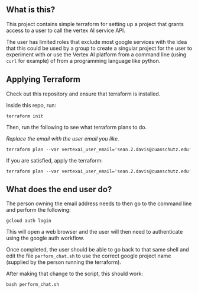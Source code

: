 ## What is this?

This project contains simple terraform for setting up a project
that grants access to a user to call the vertex AI service
API.

The user has limited roles that exclude most google services
with the idea that this could be used by a group to create a 
singular project for the user to experiment with or use the 
Vertex AI platform from a command line (using `curl` for example)
of from a programming language like python. 

## Applying Terraform

Check out this repository and ensure that terraform is installed. 

Inside this repo, run:

```
terraform init
```

Then, run the following to see what terraform plans to do.

*Replace the email with the user email you like.*

```
terraform plan --var vertexai_user_email='sean.2.davis@cuanschutz.edu'
```

If you are satisfied, apply the terraform:

```
terraform plan --var vertexai_user_email='sean.2.davis@cuanschutz.edu'
```

## What does the end user do?

The person owning the email address needs to then go to the 
command line and perform the following:

```
gcloud auth login
```

This will open a web browser and the user will then need to authenticate
using the google auth workflow.

Once completed, the user should be able to go back to that same 
shell and edit the file `perform_chat.sh` to use the correct 
google project name (supplied by the person running the terraform).

After making that change to the script, this should work:

```
bash perform_chat.sh
```


